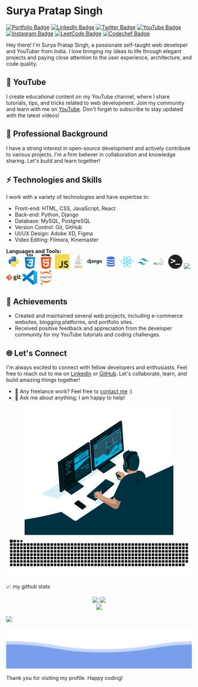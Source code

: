 # Surya Pratap Singh
[![Portfolio Badge](https://img.shields.io/badge/-Portfolio-green?style=for-the-badge&logo=project&logoColor=white&link=https://yourportfolio.com/)](https://suryapratapsingh.netlify.app/#home)
[![LinkedIn Badge](https://img.shields.io/badge/-LinkedIn-blue?style=for-the-badge&logo=linkedin&logoColor=white&link=https://www.linkedin.com/in/surya-pratap-singh-288bb4132/)](https://www.linkedin.com/in/surya-pratap-singh-288bb4132/)
[![Twitter Badge](https://img.shields.io/badge/-Twitter-sky?style=for-the-badge&logo=twitter&logoColor=white&link=https://twitter.com/suryapratp788)](https://twitter.com/suryapratp788)
[![YouTube Badge](https://img.shields.io/badge/-YouTube-red?style=for-the-badge&logo=youtube&logoColor=white&link=https://www.youtube.com/c/DreamPoint)](https://www.youtube.com/c/DreamPoint)
[![Instagram Badge](https://img.shields.io/badge/-Instagram-orange?style=for-the-badge&logo=instagram&logoColor=white&link=https://www.instagram.com/suryapratap6473/)](https://www.instagram.com/suryapratap6473/)
[![LeetCode Badge](https://img.shields.io/badge/-LeetCode-yellow?style=for-the-badge&logo=leetcode&logoColor=white&link=https://leetcode.com/suryapratap2542/)](https://leetcode.com/suryapratap2542/)
[![Codechef Badge](https://img.shields.io/badge/-Codechef-lightgrey?style=for-the-badge&logo=codechef&logoColor=white&link=https://www.codechef.com/surya_pratap04/)](https://www.codechef.com/users/surya_pratap04)





Hey there! I'm Surya Pratap Singh, a passionate self-taught web developer and YouTuber from India. I love bringing my ideas to life through elegant projects and paying close attention to the user experience, architecture, and code quality.

## 🎥 YouTube

I create educational content on my YouTube channel, where I share tutorials, tips, and tricks related to web development. Join my community and learn with me on [YouTube](https://www.youtube.com/c/DreamPoint). Don't forget to subscribe to stay updated with the latest videos!

## 💼 Professional Background

I have a strong interest in open-source development and actively contribute to various projects. I'm a firm believer in collaboration and knowledge sharing. Let's build and learn together!

## ⚡ Technologies and Skills

I work with a variety of technologies and have expertise in:

- Front-end: HTML, CSS, JavaScript, React
- Back-end: Python, Django
- Database: MySQL, PostgreSQL
- Version Control: Git, GitHub
- UI/UX Design: Adobe XD, Figma
- Video Editing: Filmora, Kinemaster

**Languages and Tools:**   
<code><img height="40" src="https://raw.githubusercontent.com/github/explore/80688e429a7d4ef2fca1e82350fe8e3517d3494d/topics/python/python.png"></code>
<code><img height="40" src="https://raw.githubusercontent.com/github/explore/80688e429a7d4ef2fca1e82350fe8e3517d3494d/topics/css/css.png"></code>
<code><img height="40" src="https://raw.githubusercontent.com/github/explore/80688e429a7d4ef2fca1e82350fe8e3517d3494d/topics/html/html.png"></code>
<code><img height="40" src="https://raw.githubusercontent.com/github/explore/80688e429a7d4ef2fca1e82350fe8e3517d3494d/topics/javascript/javascript.png"></code>
<code><img height="40" src="https://raw.githubusercontent.com/github/explore/80688e429a7d4ef2fca1e82350fe8e3517d3494d/topics/java/java.png"></code>
<code><img height="40" src="https://raw.githubusercontent.com/github/explore/80688e429a7d4ef2fca1e82350fe8e3517d3494d/topics/django/django.png"></code>
<code><img height="40" src="https://raw.githubusercontent.com/github/explore/80688e429a7d4ef2fca1e82350fe8e3517d3494d/topics/sql/sql.png"></code>
<code><img height="40" src="https://raw.githubusercontent.com/github/explore/80688e429a7d4ef2fca1e82350fe8e3517d3494d/topics/react/react.png"></code>
<code><img height="40" src="https://raw.githubusercontent.com/github/explore/80688e429a7d4ef2fca1e82350fe8e3517d3494d/topics/tailwind/tailwind.png"></code>
<code><img height="40" src="https://raw.githubusercontent.com/github/explore/80688e429a7d4ef2fca1e82350fe8e3517d3494d/topics/mysql/mysql.png"></code>
<code><img height="40" src="https://raw.githubusercontent.com/github/explore/80688e429a7d4ef2fca1e82350fe8e3517d3494d/topics/terminal/terminal.png"></code>
<code><img height="40" src="https://github.com/SuryaPratap2542/SuryaPratap2542/assets/89827931/61016ad0-4989-46ad-9b51-e61fce883a4f"></code>
<code><img height="40" src="https://raw.githubusercontent.com/github/explore/80688e429a7d4ef2fca1e82350fe8e3517d3494d/topics/git/git.png"></code>
<code><img height="40" src="https://raw.githubusercontent.com/github/explore/78df643247d429f6cc873026c0622819ad797942/topics/visual-studio-code/visual-studio-code.png"></code>
<code><img height="40" src="https://raw.githubusercontent.com/github/explore/80688e429a7d4ef2fca1e82350fe8e3517d3494d/topics/jupyter-notebook/jupyter-notebook.png"></code>

## 🌟 Achievements

- Created and maintained several web projects, including e-commerce websites, blogging platforms, and portfolio sites.
- Received positive feedback and appreciation from the developer community for my YouTube tutorials and coding challenges.

## 🌐 Let's Connect

I'm always excited to connect with fellow developers and enthusiasts. Feel free to reach out to me on [LinkedIn](https://www.linkedin.com/in/surya-pratap-singh-288bb4132/) or [GitHub](https://github.com/surya-dream-point). Let's collaborate, learn, and build amazing things together!

- 💼 Any freelance work? Feel free to [contact me](mailto:suryapratap2542@gmail.com) :) 
- 💬 Ask me about anything; I am happy to help! 

<div align="center">
  <img alt="GIF" src="https://github.com/warriorwizard/warriorwizard/blob/main/code.gif?raw=true" width="80%" height="350" />
</div>


<picture>
  <source
    media="(prefers-color-scheme: dark)"
    srcset="https://raw.githubusercontent.com/platane/snk/output/github-contribution-grid-snake-dark.svg"
  />
  <source
    media="(prefers-color-scheme: dark)"
    srcset="https://raw.githubusercontent.com/platane/snk/output/github-contribution-grid-snake.svg"
  />
  <img
    alt="github contribution grid snake animation"
    src="https://raw.githubusercontent.com/platane/snk/output/github-contribution-grid-snake.svg"
  />
</picture>

📈 my github stats  

<p align="center">
<!-- <img width="69.8%" src="https://activity-graph.herokuapp.com/graph?username=SuryaPratap2542&theme=gotham" /> -->
<img width="45%" src="https://github-readme-stats.vercel.app/api?username=SuryaPratap2542&show_icons=true&theme=gotham" />
<img width="48%" src="https://github-readme-streak-stats.herokuapp.com/?user=SuryaPratap2542&theme=gotham" />
	<br/>
<img width="25.8%" src="https://github-readme-stats.vercel.app/api/top-langs/?username=SuryaPratap2542&theme=gotham&hide=jupyter%20notebook" />
</p>

![](./profile-3d-contrib/profile-night-green.svg)



<img height="100%" width="100%" alt="Bottom"  src="https://github.com/warriorwizard/warriorwizard/blob/main/bottom_header.svg"/>

Thank you for visiting my profile. Happy coding!
